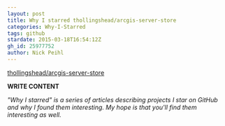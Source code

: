 ```yaml
---
layout: post
title: Why I starred thollingshead/arcgis-server-store
categories: Why-I-Starred
tags: github
stardate: 2015-03-18T16:54:12Z
gh_id: 25977752
author: Nick Peihl
---
```


[thollingshead/arcgis-server-store](star.repo.html_url)

**WRITE CONTENT**

*"Why I starred" is a series of articles describing projects I star on GitHub and why I found them interesting. My hope is that you'll find them interesting as well.*

